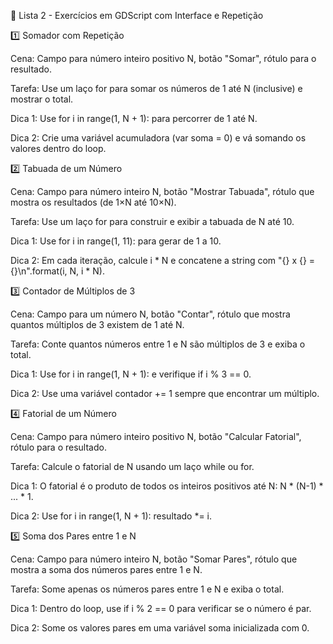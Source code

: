 📘 Lista 2 - Exercícios em GDScript com Interface e Repetição

1️⃣ Somador com Repetição

Cena: Campo para número inteiro positivo N, botão "Somar", rótulo para o resultado.

Tarefa: Use um laço for para somar os números de 1 até N (inclusive) e mostrar o total.

Dica 1: Use for i in range(1, N + 1): para percorrer de 1 até N.

Dica 2: Crie uma variável acumuladora (var soma = 0) e vá somando os valores dentro do loop.

2️⃣ Tabuada de um Número

Cena: Campo para número inteiro N, botão "Mostrar Tabuada", rótulo que mostra os resultados (de 1×N até 10×N).

Tarefa: Use um laço for para construir e exibir a tabuada de N até 10.

Dica 1: Use for i in range(1, 11): para gerar de 1 a 10.

Dica 2: Em cada iteração, calcule i * N e concatene a string com "{} x {} = {}\n".format(i, N, i * N).

3️⃣ Contador de Múltiplos de 3

Cena: Campo para um número N, botão "Contar", rótulo que mostra quantos múltiplos de 3 existem de 1 até N.

Tarefa: Conte quantos números entre 1 e N são múltiplos de 3 e exiba o total.

Dica 1: Use for i in range(1, N + 1): e verifique if i % 3 == 0.

Dica 2: Use uma variável contador += 1 sempre que encontrar um múltiplo.

4️⃣ Fatorial de um Número

Cena: Campo para número inteiro positivo N, botão "Calcular Fatorial", rótulo para o resultado.

Tarefa: Calcule o fatorial de N usando um laço while ou for.

Dica 1: O fatorial é o produto de todos os inteiros positivos até N: N * (N-1) * ... * 1.

Dica 2: Use for i in range(1, N + 1): resultado *= i.

5️⃣ Soma dos Pares entre 1 e N

Cena: Campo para número inteiro N, botão "Somar Pares", rótulo que mostra a soma dos números pares entre 1 e N.

Tarefa: Some apenas os números pares entre 1 e N e exiba o total.

Dica 1: Dentro do loop, use if i % 2 == 0 para verificar se o número é par.

Dica 2: Some os valores pares em uma variável soma inicializada com 0.
